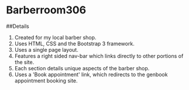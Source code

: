 # Barberroom306

##Details
1. Created for my local barber shop.
2. Uses HTML, CSS and the Bootstrap 3 framework.
3. Uses a single page layout.
4. Features a right sided nav-bar which links directly to other portions of the site.
5. Each section details unique aspects of the barber shop.
6. Uses a 'Book appointment' link, which redirects to the genbook appointment booking site.
